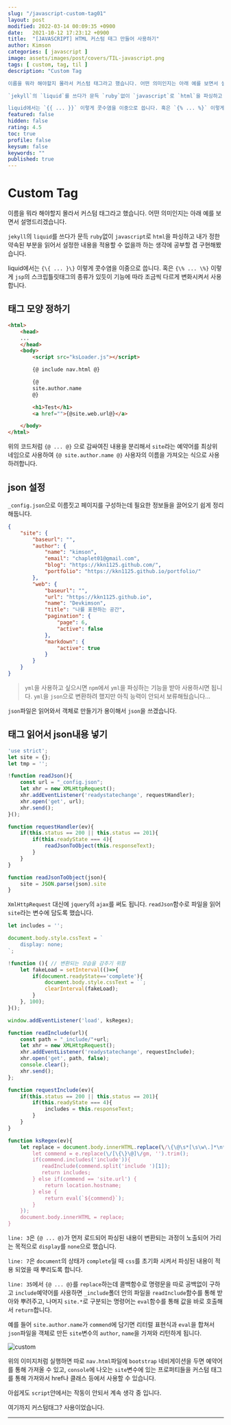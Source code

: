 ```yaml
---
slug: "/javascript-custom-tag01"
layout: post
modified: 2022-03-14 00:09:35 +0900
date:   2021-10-12 17:23:12 +0900
title:  "[JAVASCRIPT] HTML 커스텀 태그 만들어 사용하기"
author: Kimson
categories: [ javascript ]
image: assets/images/post/covers/TIL-javascript.png
tags: [ custom, tag, til ]
description: "Custom Tag

이름을 뭐라 해야할지 몰라서 커스텀 태그라고 했습니다. 어떤 의미인지는 아래 예를 보면서 설명드리겠습니다.

`jekyll`의 `liquid`를 쓰다가 문득 `ruby`없이 `javascript`로 `html`을 파싱하고 내가 정한 약속된 부분을 읽어서 설정한 내용을 적용할 수 없을까 하는 생각에 공부할 겸 구현해봤습니다.

liquid에서는 `{{ ... }}` 이렇게 콧수염을 이중으로 씁니다. 혹은 `{% ... %}` 이렇게 `jsp`의 스크립틀릿태그의 종류가 있듯이 기능에 따라 조금씩 다르게 변화시켜서 사용합니다."
featured: false
hidden: false
rating: 4.5
toc: true
profile: false
keysum: false
keywords: ""
published: true
---
```


# Custom Tag

이름을 뭐라 해야할지 몰라서 커스텀 태그라고 했습니다. 어떤 의미인지는 아래 예를 보면서 설명드리겠습니다.

`jekyll`의 `liquid`를 쓰다가 문득 `ruby`없이 `javascript`로 `html`을 파싱하고 내가 정한 약속된 부분을 읽어서 설정한 내용을 적용할 수 없을까 하는 생각에 공부할 겸 구현해봤습니다.

liquid에서는 `{\{ ... }\}` 이렇게 콧수염을 이중으로 씁니다. 혹은 `{\% ... \%}` 이렇게 `jsp`의 스크립틀릿태그의 종류가 있듯이 기능에 따라 조금씩 다르게 변화시켜서 사용합니다.

## 태그 모양 정하기

```html
<html>
    <head>
    ...
    </head>
    <body>
        <script src="ksLoader.js"></script>

        {@ include nav.html @}

        {@
        site.author.name
        @}

        <h1>Test</h1>
        <a href="">{@site.web.url@}</a>

    </body>
</html>
```

위의 코드처럼 `{@ ... @}` 으로 감싸여진 내용을 분리해서 `site`라는 예약어를 최상위 네임으로 사용하여 `{@ site.author.name @}` 사용자의 이름을 가져오는 식으로 사용하려합니다.

## json 설정

`_config.json`으로 이름짓고 페이지를 구성하는데 필요한 정보들을 끌어오기 쉽게 정리해둡니다.

```json
{
    "site": {
        "baseurl": "",
        "author": {
            "name": "kimson",
            "email": "chaplet01@gmail.com",
            "blog": "https://kkn1125.github.com/",
            "portfolio": "https://kkn1125.github.io/portfolio/"
        },
        "web": {
            "baseurl": "",
            "url": "https://kkn1125.github.io",
            "name": "Devkimson",
            "title": "나를 표현하는 공간",
            "pagination": {
                "page": 6,
                "active": false
            },
            "markdown": {
                "active": true
            }
        }
    }
}
```

> `yml`을 사용하고 싶으시면 `npm`에서 `yml`을 파싱하는 기능을 받아 사용하시면 됩니다. `yml`을 `json`으로 변환하려 했지만 아직 능력이 안되서 보류해뒀습니다...

`json`파일은 읽어와서 객체로 만들기가 용이해서 `json`을 쓰겠습니다.

## 태그 읽어서 json내용 넣기

```javascript
'use strict';
let site = {};
let tmp = '';

!function readJson(){
    const url = "_config.json";
    let xhr = new XMLHttpRequest();
    xhr.addEventListener('readystatechange', requestHandler);
    xhr.open('get', url);
    xhr.send();
}();

function requestHandler(ev){
    if(this.status == 200 || this.status == 201){
        if(this.readyState === 4){
            readJsonToObject(this.responseText);
        }
    }
}

function readJsonToObject(json){
    site = JSON.parse(json).site
}
```

`XmlHttpRequest` 대신에 `jquery`의 `ajax`를 써도 됩니다. `readJson`함수로 파일을 읽어 `site`라는 변수에 담도록 했습니다.

```javascript
let includes = '';

document.body.style.cssText = `
    display: none;
`;

!function (){ // 변환되는 모습을 감추기 위함
    let fakeLoad = setInterval(()=>{
        if(document.readyState=='complete'){
            document.body.style.cssText = ``;
            clearInterval(fakeLoad);
        }
    }, 100);
}();

window.addEventListener('load', ksRegex);

function readInclude(url){
    const path = "_include/"+url;
    let xhr = new XMLHttpRequest();
    xhr.addEventListener('readystatechange', requestInclude);
    xhr.open('get', path, false);
    console.clear();
    xhr.send();
};

function requestInclude(ev){
    if(this.status == 200 || this.status == 201){
        if(this.readyState === 4){
            includes = this.responseText;
        }
    }
}

function ksRegex(ev){
    let replace = document.body.innerHTML.replace(\/\{\@\s*[\s\w\.]*\n*\s*\@\}\/gim, e=>{
        let commend = e.replace(\/[\{\}\@]\/gm, '').trim();
        if(commend.includes('include')){
           readInclude(commend.split('include ')[1]);
           return includes;
        } else if(commend == 'site.url') {
            return location.hostname;
        } else {
            return eval(`${commend}`);
        }
    });
    document.body.innerHTML = replace;
}
```

`line: 3`은 `{@ ... @}`가 먼저 로드되어 파싱된 내용이 변환되는 과정이 노출되어 가리는 목적으로 `display`를 `none`으로 했습니다.

`line: 7`은 `document`의 상태가 `complete`일 때 `css`를 초기화 시켜서 파싱된 내용이 적용 되었을 때 뿌리도록 합니다.

`line: 35`에서 `{@ ... @}`를 `replace`하는데 콜백함수로 명령문을 따로 공백없이 구하고 `include`예약어를 사용하면 `_include`폴더 안의 파일을 `readInclude`함수를 통해 받아와 뿌려주고, 나머지 `site.*`로 구분되는 명령어는 `eval`함수를 통해 값을 바로 호출해서 `return`합니다.

예를 들어 `site.author.name`가 `commend`에 담기면 리터럴 표현식과 `eval`을 합쳐서 `json`파일을 객체로 만든 `site`변수의 `author`, `name`을 가져와 리턴하게 됩니다.

![custom]({{site.baseurl}}/assets/images/post/customTag/custom01.png)

위의 이미지처럼 실행하면 따로 `nav.html`파일에 `bootstrap` 네비게이션을 두면 예약어를 통해 가져올 수 있고, `console`에 나오는 `site`변수에 있는 프로퍼티들을 커스텀 태그를 통해 가져와서 href나 클래스 등에서 사용할 수 있습니다.

아쉽게도 `script`안에서는 작동이 안되서 계속 생각 중 입니다.

여기까지 커스텀태그? 사용이었습니다.

-----